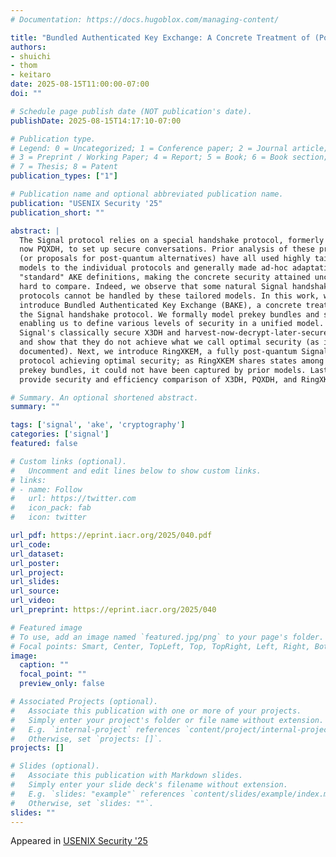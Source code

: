 ```yaml
---
# Documentation: https://docs.hugoblox.com/managing-content/

title: "Bundled Authenticated Key Exchange: A Concrete Treatment of (Post-Quantum) Signal's Handshake Protocol"
authors:
- shuichi
- thom
- keitaro
date: 2025-08-15T11:00:00-07:00
doi: ""

# Schedule page publish date (NOT publication's date).
publishDate: 2025-08-15T14:17:10-07:00

# Publication type.
# Legend: 0 = Uncategorized; 1 = Conference paper; 2 = Journal article;
# 3 = Preprint / Working Paper; 4 = Report; 5 = Book; 6 = Book section;
# 7 = Thesis; 8 = Patent
publication_types: ["1"]

# Publication name and optional abbreviated publication name.
publication: "USENIX Security '25"
publication_short: ""

abstract: |
  The Signal protocol relies on a special handshake protocol, formerly X3DH and
  now PQXDH, to set up secure conversations. Prior analysis of these protocols
  (or proposals for post-quantum alternatives) have all used highly tailored
  models to the individual protocols and generally made ad-hoc adaptations to
  "standard" AKE definitions, making the concrete security attained unclear and
  hard to compare. Indeed, we observe that some natural Signal handshake
  protocols cannot be handled by these tailored models. In this work, we
  introduce Bundled Authenticated Key Exchange (BAKE), a concrete treatment of
  the Signal handshake protocol. We formally model prekey bundles and states,
  enabling us to define various levels of security in a unified model. We analyze
  Signal's classically secure X3DH and harvest-now-decrypt-later-secure PQXDH,
  and show that they do not achieve what we call optimal security (as is
  documented). Next, we introduce RingXKEM, a fully post-quantum Signal handshake
  protocol achieving optimal security; as RingXKEM shares states among many
  prekey bundles, it could not have been captured by prior models. Lastly, we
  provide security and efficiency comparison of X3DH, PQXDH, and RingXKEM.

# Summary. An optional shortened abstract.
summary: ""

tags: ['signal', 'ake', 'cryptography']
categories: ['signal']
featured: false

# Custom links (optional).
#   Uncomment and edit lines below to show custom links.
# links:
# - name: Follow
#   url: https://twitter.com
#   icon_pack: fab
#   icon: twitter

url_pdf: https://eprint.iacr.org/2025/040.pdf
url_code:
url_dataset:
url_poster:
url_project:
url_slides:
url_source:
url_video:
url_preprint: https://eprint.iacr.org/2025/040

# Featured image
# To use, add an image named `featured.jpg/png` to your page's folder. 
# Focal points: Smart, Center, TopLeft, Top, TopRight, Left, Right, BottomLeft, Bottom, BottomRight.
image:
  caption: ""
  focal_point: ""
  preview_only: false

# Associated Projects (optional).
#   Associate this publication with one or more of your projects.
#   Simply enter your project's folder or file name without extension.
#   E.g. `internal-project` references `content/project/internal-project/index.md`.
#   Otherwise, set `projects: []`.
projects: []

# Slides (optional).
#   Associate this publication with Markdown slides.
#   Simply enter your slide deck's filename without extension.
#   E.g. `slides: "example"` references `content/slides/example/index.md`.
#   Otherwise, set `slides: ""`.
slides: ""
---
```

Appeared in [USENIX Security '25](https://www.usenix.org/conference/usenixsecurity25/presentation/hashimoto-key-exchange)
